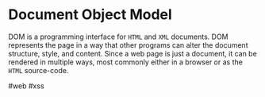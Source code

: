 # Document Object Model
DOM is a programming interface for `HTML` and `XML` documents. DOM represents the page in a way that other programs can alter the document structure, style, and content. Since a web page is just a document, it can be rendered in multiple ways, most commonly either in a browser or as the `HTML` source-code.

#web #xss 